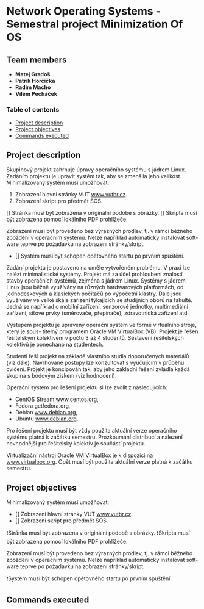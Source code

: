 # Network Operating Systems - Semestral project Minimization Of OS

## Team members

* **Matej Gradoš**
* **Patrik Horčička** 
* **Radim Macho** 
* **Vilém Pecháček** 

### Table of contents 
* [Project description](#description)
* [Project objectives](#objectives)
* [Commands executed](#commands)

<a name="description"></a>

## Project description

Skupinový projekt zahrnuje úpravy operačního systému s jádrem Linux. Zadáním projektu je upravit systém tak, aby se zmenšila jeho velikost.
Minimalizovaný systém musí umožňovat:

1. Zobrazení hlavní stránky VUT www.vutbr.cz.
2. Zobrazení skript pro předmět SOS.

[] Stránka musí být zobrazena v originální podobě s obrázky. 
[] Skripta musí být zobrazena pomocí lokálního PDF prohlížeče. 

Zobrazení musí být provedeno bez výrazných prodlev, tj. v rámci běžného zpoždění v operačním systému. Nelze například automaticky instalovat soft- ware teprve po požadavku na zobrazení stránky/skript. 

- [] Systém musí být schopen opětovného startu po prvním spuštění.

Zadání projektu je postaveno na uměle vytvořeném problému. V praxi lze nalézt minimalistické systémy. Projekt má za účel prohloubení znalostí stavby operačních systémů, zejména s jádrem Linux. Systémy s jádrem Linux jsou běžně využívány na různých hardwarových platformách, od jednodeskových a klasických počítačů po výpočetní klastry. Dále jsou využívány ve velké škále zařízení týkajících se studijních oborů na fakultě. Jedná se například o mobilní zařízení, senzorové jednotky, multimediální zařízení, síťové prvky (směrovače, přepínače), zdravotnická zařízení atd.

Výstupem projektu je upravený operační systém ve formě virtuálního stroje, který je spus- titelný programem Oracle VM VirtualBox (VB).
Projekt je řešen řešitelským kolektivem v počtu 3 až 4 studentů. Sestavení řešitelských kolektivů je ponecháno na studentech.

Studenti řeší projekt na základě vlastního studia doporučených materiálů (viz dále). Navrhované postupy lze konzultovat s vyučujícím v průběhu cvičení. Projekt je koncipován tak, aby jeho základní řešení zvládla každá skupina s bodovým ziskem (viz hodnocení).

Operační systém pro řešení projektu si lze zvolit z následujících: 
* CentOS Stream www.centos.org,
* Fedora getfedora.org, 
* Debian www.debian.org,
* Ubuntu www.debian.org.

Pro řešení projektu musí být vždy použita aktuální verze operačního systému platná k začátku semestru. Prozkoumání distribucí a nalezení nevhodnější pro řešitelský kolektiv je součástí projektu.

Virtualizační nástroj Oracle VM VirtualBox je k dispozici na www.virtualbox.org. Opět musí být použita aktuální verze platná k začátku semestru.


<a name="objectives"></a>

## Project objectives

Minimalizovaný systém musí umožňovat:

- [] Zobrazení hlavní stránky VUT www.vutbr.cz.
- [] Zobrazení skript pro předmět SOS.

❗Stránka musí být zobrazena v originální podobě s obrázky. 
❗Skripta musí být zobrazena pomocí lokálního PDF prohlížeče. 

Zobrazení musí být provedeno bez výrazných prodlev, tj. v rámci běžného zpoždění v operačním systému. Nelze například automaticky instalovat soft- ware teprve po požadavku na zobrazení stránky/skript. 

❗Systém musí být schopen opětovného startu po prvním spuštění.


<a name="commands"></a>
## Commands executed
